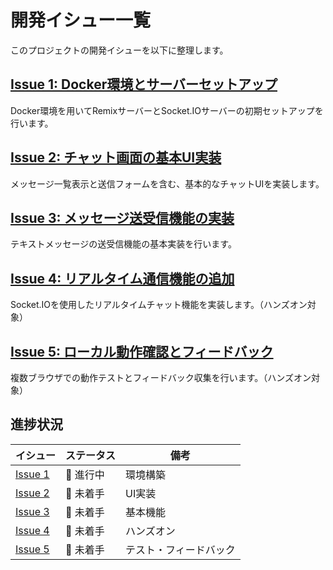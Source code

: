 # 開発イシュー一覧

このプロジェクトの開発イシューを以下に整理します。

## [Issue 1: Docker環境とサーバーセットアップ](./issue-1.md)

Docker環境を用いてRemixサーバーとSocket.IOサーバーの初期セットアップを行います。

## [Issue 2: チャット画面の基本UI実装](./issue-2.md)

メッセージ一覧表示と送信フォームを含む、基本的なチャットUIを実装します。

## [Issue 3: メッセージ送受信機能の実装](./issue-3.md)

テキストメッセージの送受信機能の基本実装を行います。

## [Issue 4: リアルタイム通信機能の追加](./issue-4.md)

Socket.IOを使用したリアルタイムチャット機能を実装します。（ハンズオン対象）

## [Issue 5: ローカル動作確認とフィードバック](./issue-5.md)

複数ブラウザでの動作テストとフィードバック収集を行います。（ハンズオン対象）

## 進捗状況

| イシュー | ステータス | 備考 |
|----------|------------|-------|
| [Issue 1](./issue-1.md)  | 🔄 進行中  | 環境構築 |
| [Issue 2](./issue-2.md)  | 📝 未着手  | UI実装 |
| [Issue 3](./issue-3.md)  | 📝 未着手  | 基本機能 |
| [Issue 4](./issue-4.md)  | 📝 未着手  | ハンズオン |
| [Issue 5](./issue-5.md)  | 📝 未着手  | テスト・フィードバック |
